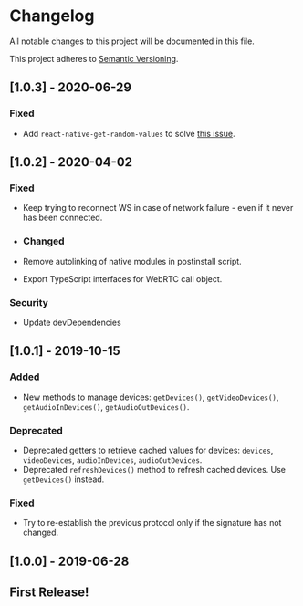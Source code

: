 # Changelog
All notable changes to this project will be documented in this file.

This project adheres to [Semantic Versioning](https://semver.org/spec/v2.0.0.html).

## [1.0.3] - 2020-06-29
### Fixed
- Add `react-native-get-random-values` to solve [this issue](https://github.com/uuidjs/uuid#getrandomvalues-not-supported).

## [1.0.2] - 2020-04-02
### Fixed
- Keep trying to reconnect WS in case of network failure - even if it never has been connected.

- ### Changed
- Remove autolinking of native modules in postinstall script.
- Export TypeScript interfaces for WebRTC call object.

### Security
- Update devDependencies

## [1.0.1] - 2019-10-15
### Added
- New methods to manage devices: `getDevices()`, `getVideoDevices()`, `getAudioInDevices()`, `getAudioOutDevices()`.
### Deprecated
- Deprecated getters to retrieve cached values for devices: `devices`, `videoDevices`, `audioInDevices`, `audioOutDevices`.
- Deprecated `refreshDevices()` method to refresh cached devices. Use `getDevices()` instead.
### Fixed
- Try to re-establish the previous protocol only if the signature has not changed.

## [1.0.0] - 2019-06-28
## First Release!

<!---
### Added
### Changed
### Removed
### Fixed
### Security
-->
